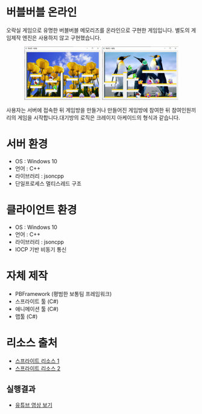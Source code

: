 # 버블버블 온라인
오락실 게임으로 유명한 버블버블 메모리즈를 온라인으로 구현한 게임입니다. 별도의 게임제작 엔진은 사용하지 않고 구현했습니다.
<p align="center">
  <img src="image/1.png" width=40%>
  <img src="image/2.png" width=40%>
</p>
사용자는 서버에 접속한 뒤 게임방을 만들거나 만들어진 게임방에 참여한 뒤 참여인원끼리의 게임을 시작합니다.대기방의 로직은 크레이지 아케이드의 형식과 같습니다.

# 서버 환경
 - OS : Windows 10
 - 언어 : C++
 - 라이브러리 : jsoncpp
 - 단일프로세스 멀티스레드 구조

# 클라이언트 환경
 - OS : Windows 10
 - 언어 : C++
 - 라이브러리 : jsoncpp
 - IOCP 기반 비동기 통신

# 자체 제작
 - PBFramework (평범한 보통팀 프레임워크)
 - 스프라이트 툴 (C#)
 - 애니메이션 툴 (C#)
 - 맵툴 (C#)

# 리소스 출처
* [스프라이트 리소스 1](https://www.spriters-resource.com/arcade/bubmem/sheet/16218/?source=genre)
* [스프라이트 리소스 2](https://www.spriters-resource.com/arcade/bubmem/sheet/16217/)

## 실행결과
* [유튜브 영상 보기](https://www.youtube.com/watch?v=R1XptGWzaCE)
